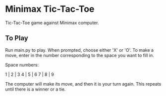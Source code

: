 # Minimax Tic-Tac-Toe
Tic-Tac-Toe game against Minimax computer.

## To Play
Run main.py to play. When prompted, choose either 'X' or 'O'. To make a move, enter in the number corresponding to the space you want to fill in.

Space numbers:

1 | 2 | 3
4 | 5 | 6
7 | 8 | 9

The computer will make its move, and then it is your turn again. This repeats until there is a winner or a tie.

